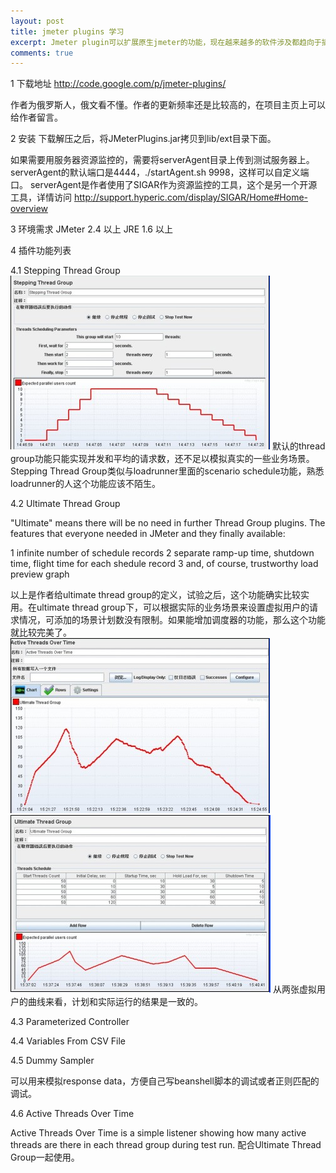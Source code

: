 ```yaml
---
layout: post
title: jmeter plugins 学习
excerpt: Jmeter plugin可以扩展原生jmeter的功能，现在越来越多的软件涉及都趋向于插件式，maven，jenkins/hudson,trc等
comments: true
---
```


1 下载地址
http://code.google.com/p/jmeter-plugins/

作者为俄罗斯人，俄文看不懂。作者的更新频率还是比较高的，在项目主页上可以给作者留言。
 
2 安装
下载解压之后，将JMeterPlugins.jar拷贝到lib/ext目录下面。

如果需要用服务器资源监控的，需要将serverAgent目录上传到测试服务器上。serverAgent的默认端口是4444，./startAgent.sh 9998，这样可以自定义端口。
serverAgent是作者使用了SIGAR作为资源监控的工具，这个是另一个开源工具，详情访问
http://support.hyperic.com/display/SIGAR/Home#Home-overview

3 环境需求
JMeter 2.4 以上
JRE 1.6 以上 

4 插件功能列表

4.1 Stepping Thread Group
<img src="/images/stepping-thread-group.jpg" class="alignmiddle">
默认的thread group功能只能实现并发和平均的请求数，还不足以模拟真实的一些业务场景。
Stepping Thread Group类似与loadrunner里面的scenario schedule功能，熟悉loadrunner的人这个功能应该不陌生。 

4.2 Ultimate Thread Group

"Ultimate" means there will be no need in further Thread Group plugins. The features that everyone needed in JMeter and they finally available:

1 infinite number of schedule records
2 separate ramp-up time, shutdown time, flight time for each shedule record
3 and, of course, trustworthy load preview graph

以上是作者给ultimate thread group的定义，试验之后，这个功能确实比较实用。在ultimate thread group下，可以根据实际的业务场景来设置虚拟用户的请求情况，可添加的场景计划数没有限制。如果能增加调度器的功能，那么这个功能就比较完美了。
<img src="/images/active-threads-over-time.jpg" class="alignmiddle">
<img src="/images/ultimate-thread-group.jpg" class="alignmiddle">
从两张虚拟用户的曲线来看，计划和实际运行的结果是一致的。

4.3 Parameterized Controller

4.4 Variables From CSV File

4.5 Dummy Sampler

可以用来模拟response data，方便自己写beanshell脚本的调试或者正则匹配的调试。

4.6 Active Threads Over Time

Active Threads Over Time is a simple listener showing how many active threads are there in each thread group during test run.
配合Ultimate Thread Group一起使用。